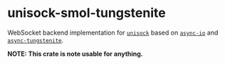 # unisock-smol-tungstenite

WebSocket backend implementation for [`unisock`](https://codeberg.org/DM-Earth/unisock) based on
[`async-io`](https://github.com/smol-rs/async-io) and [`async-tungstenite`](https://github.com/sdroege/async-tungstenite).

**NOTE: This crate is note usable for anything.**
